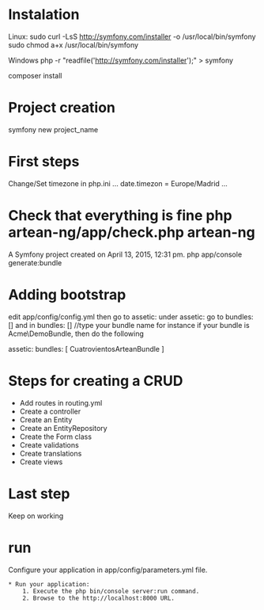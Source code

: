 Instalation
===========
Linux:
sudo curl -LsS http://symfony.com/installer -o /usr/local/bin/symfony
sudo chmod a+x /usr/local/bin/symfony

Windows
php -r "readfile('http://symfony.com/installer');" > symfony

composer install

Project creation
================
symfony new project_name

First steps
===========
Change/Set timezone in php.ini
...
date.timezon = Europe/Madrid
...

Check that everything is fine
php artean-ng/app/check.php
artean-ng
=========

A Symfony project created on April 13, 2015, 12:31 pm.
php app/console generate:bundle

Adding bootstrap
================

edit app/config/config.yml
then go to assetic:
under assetic: go to bundles: []
and in bundles: [] //type your bundle name
for instance if your bundle is Acme\DemoBundle, then do the following

assetic:
   bundles: [ CuatrovientosArteanBundle ]

Steps for creating a CRUD
=========================

* Add routes in routing.yml
* Create a controller
* Create an Entity
* Create an EntityRepository
* Create the Form class
* Create validations
* Create translations
* Create views

Last step
=========
Keep on working


run
====
 Configure your application in app/config/parameters.yml file.

    * Run your application:
        1. Execute the php bin/console server:run command.
        2. Browse to the http://localhost:8000 URL.
